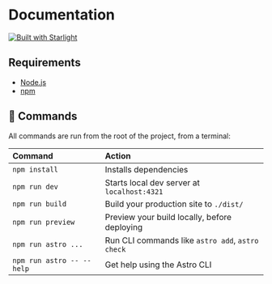 # Documentation

[![Built with Starlight](https://astro.badg.es/v2/built-with-starlight/tiny.svg)](https://starlight.astro.build)

## Requirements

- [Node.js](https://nodejs.org/en/download/)
- [npm](https://www.npmjs.com/get-npm)

## 🧞 Commands

All commands are run from the root of the project, from a terminal:

| Command                   | Action                                           |
| :------------------------ | :----------------------------------------------- |
| `npm install`             | Installs dependencies                            |
| `npm run dev`             | Starts local dev server at `localhost:4321`      |
| `npm run build`           | Build your production site to `./dist/`          |
| `npm run preview`         | Preview your build locally, before deploying     |
| `npm run astro ...`       | Run CLI commands like `astro add`, `astro check` |
| `npm run astro -- --help` | Get help using the Astro CLI                     |
